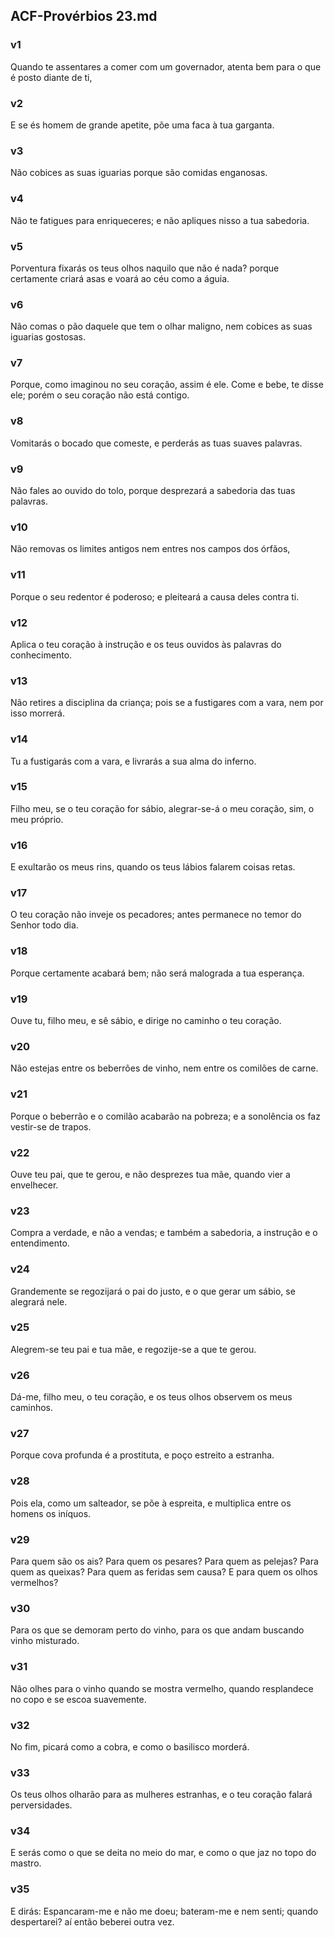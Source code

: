 ## ACF-Provérbios 23.md
### v1
 Quando te assentares a comer com um governador, atenta bem para o que é posto diante de ti,
### v2
 E se és homem de grande apetite, põe uma faca à tua garganta.
### v3
 Não cobices as suas iguarias porque são comidas enganosas.
### v4
 Não te fatigues para enriqueceres; e não apliques nisso a tua sabedoria.
### v5
 Porventura fixarás os teus olhos naquilo que não é nada? porque certamente criará asas e voará ao céu como a águia.
### v6
 Não comas o pão daquele que tem o olhar maligno, nem cobices as suas iguarias gostosas.
### v7
 Porque, como imaginou no seu coração, assim é ele. Come e bebe, te disse ele; porém o seu coração não está contigo.
### v8
 Vomitarás o bocado que comeste, e perderás as tuas suaves palavras.
### v9
 Não fales ao ouvido do tolo, porque desprezará a sabedoria das tuas palavras.
### v10
 Não removas os limites antigos nem entres nos campos dos órfãos,
### v11
 Porque o seu redentor é poderoso; e pleiteará a causa deles contra ti.
### v12
 Aplica o teu coração à instrução e os teus ouvidos às palavras do conhecimento.
### v13
 Não retires a disciplina da criança; pois se a fustigares com a vara, nem por isso morrerá.
### v14
 Tu a fustigarás com a vara, e livrarás a sua alma do inferno.
### v15
 Filho meu, se o teu coração for sábio, alegrar-se-á o meu coração, sim, o meu próprio.
### v16
 E exultarão os meus rins, quando os teus lábios falarem coisas retas.
### v17
 O teu coração não inveje os pecadores; antes permanece no temor do Senhor todo dia.
### v18
 Porque certamente acabará bem; não será malograda a tua esperança.
### v19
 Ouve tu, filho meu, e sê sábio, e dirige no caminho o teu coração.
### v20
 Não estejas entre os beberrões de vinho, nem entre os comilões de carne.
### v21
 Porque o beberrão e o comilão acabarão na pobreza; e a sonolência os faz vestir-se de trapos.
### v22
 Ouve teu pai, que te gerou, e não desprezes tua mãe, quando vier a envelhecer.
### v23
 Compra a verdade, e não a vendas; e também a sabedoria, a instrução e o entendimento.
### v24
 Grandemente se regozijará o pai do justo, e o que gerar um sábio, se alegrará nele.
### v25
 Alegrem-se teu pai e tua mãe, e regozije-se a que te gerou.
### v26
 Dá-me, filho meu, o teu coração, e os teus olhos observem os meus caminhos.
### v27
 Porque cova profunda é a prostituta, e poço estreito a estranha.
### v28
 Pois ela, como um salteador, se põe à espreita, e multiplica entre os homens os iníquos.
### v29
 Para quem são os ais? Para quem os pesares? Para quem as pelejas? Para quem as queixas? Para quem as feridas sem causa? E para quem os olhos vermelhos?
### v30
 Para os que se demoram perto do vinho, para os que andam buscando vinho misturado.
### v31
 Não olhes para o vinho quando se mostra vermelho, quando resplandece no copo e se escoa suavemente.
### v32
 No fim, picará como a cobra, e como o basilisco morderá.
### v33
 Os teus olhos olharão para as mulheres estranhas, e o teu coração falará perversidades.
### v34
 E serás como o que se deita no meio do mar, e como o que jaz no topo do mastro.
### v35
 E dirás: Espancaram-me e não me doeu; bateram-me e nem senti; quando despertarei? aí então beberei outra vez.
